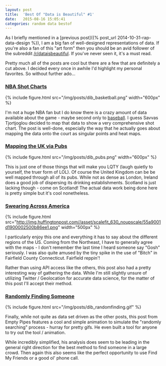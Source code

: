 ```yaml
---
layout: post
title:  'Best Of "Data is Beautiful" #1'
date:   2015-08-16 15:05:41
categories: random data bestof
---
```


As I briefly mentioned in a [previous post]({% post_url 2014-10-31-rap-data-design %}), I am a big fan of well-designed representations of data. If you're also a fan of this "art form" then you should be an avid follower of the subreddit [/r/dataisbeautiful](https://www.reddit.com/r/dataisbeautiful). If you've never seen it, it's a must read.

Pretty much all of the posts are cool but there are a few that are definitely a cut above. I decided every once in awhile I'd highlight my personal favorites. So without further ado...

### [NBA Shot Charts](http://savvastjortjoglou.com/nba-shot-sharts.html)

{% include figure.html src="/img/posts/dib_basketball.png" width="600px" %}

I'm not a huge NBA fan but I do know there is a crazy amount of data available about the game - maybe second only to [baseball](http://fivethirtyeight.com/features/rich-data-poor-data/). I guess Savvas Tjortjoglou decided to map that data to show a very comprehensive shot chart. The post is well-done, especially the way that he actually goes about mapping the data onto the court as singular points and heat maps.

### [Mapping the UK via Pubs](http://ramiro.org/notebook/mapping-pubs/)

{% include figure.html src="/img/posts/dib_pubs.png" width="600px" %}

This is just one of those things that will make you LQTY (laugh quietly to yourself, the truer form of LOL). Of course the United Kingdom can be be well mapped through all of its pubs. While not as dense as London, Ireland does a good job of dispersing its drinking establishments. Scotland is just lacking though - come on Scotland! The actual data work being done here is pretty simple but it's cool nonetheless.

### [Swearing Across America](http://www.huffingtonpost.com/entry/which-curse-words-are-popular-in-your-state_55a80662e4b04740a3df54b8)

{% include figure.html src="http://img.huffingtonpost.com//asset/scalefit_630_noupscale/55a9001d1900002500b86ee1.png" width="500px" %}

I particularly enjoy this one and everything it has to say about the different regions of the US. Coming from the Northeast, I have to generally agree with the maps - I don't remember the last time I heard someone say "Gosh" seriously. I was also quite amused by the tiny spike in the use of "Bitch" in Fairfield County Connecticut. Fairfield reppin'!

Rather than using API access like the others, this post also had a pretty interesting way of gathering the data. While I'm still slightly unsure of utilizing Twitter / Geolocation for accurate data science, for the matter of this post I'll accept their method. 

### [Randomly Finding Someone](http://emptypipes.org/2015/08/03/random-finding/)

{% include figure.html src="/img/posts/dib_randomfinding.gif" %}

Finally, while not quite as data set driven as the other posts, this post from Empty Pipes features a cool and simple animation to simulate the "randomly searching" process - hurray for pretty gifs. He even built a tool for anyone to try out the tool / animation. 

While incredibly simplified, his analysis does seem to be leading in the general right direction for the best method to find someone in a large crowd. Then again this also seems like the perfect opportunity to use Find My Friends or a good ol' phone call.



